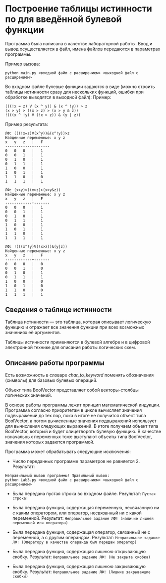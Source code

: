 # Построение таблицы истинности по для введённой булевой функции
Программа была написана в качестве лабораторной работы. Ввод и вывод осуществляется в файл, имена файлов 
передаются в параметрах программы.


Пример вызова:
```
python main.py <входной файл с расширением> <выходной файл с расширением>
```


Во входном файле булевые функции задаются в виде (можно строить таблицы истинности сразу для нескольких функций,
ошибки при обработке выводятся в выходной файл):
Пример:
```
(((!x = z) V (x ^ y)) & (x ^ !y)) > z
(x > y) > ((x > z) > (x > y & z))
!(((x ^ !y) V (!x > z)) & (y | z))
```

Пример результата:
```
ЛФ: (((!x=z)V(x^y))&(x^!y))>z
Найденные переменные: x y z
x	y	z	|	F
------------+-------
0	0	0	|	1
0	0	1	|	1
0	1	0	|	1
0	1	1	|	1
1	0	0	|	1
1	0	1	|	1
1	1	0	|	0
1	1	1	|	1

ЛФ: (x>y)>((x>z)>(x>y&z))
Найденные переменные: x y z
x	y	z	|	F
------------+-------
0	0	0	|	1
0	0	1	|	1
0	1	0	|	1
0	1	1	|	1
1	0	0	|	1
1	0	1	|	1
1	1	0	|	1
1	1	1	|	1

ЛФ: !(((x^!y)V(!x>z))&(y|z))
Найденные переменные: x y z
x	y	z	|	F
------------+-------
0	0	0	|	0
0	0	1	|	0
0	1	0	|	1
0	1	1	|	1
1	0	0	|	0
1	0	1	|	0
1	1	0	|	0
1	1	1	|	1
```

## Сведения о таблице истинности
Таблица истинности — это таблица, которая описывает логическую функцию и отражает все 
значения функции при всех возможных значениях её аргументов.


Таблицы истинности применяются в булевой алгебре и в цифровой электронной технике для описания работы логических схем.

## Описание работы программы
Есть возможность в словаре *char_to_keyword* поменять обозначения (символы) для базовых булевых операций.


Объект типа BoolVector представляет собой векторы-столбцы логических значений.


В основе работы программы лежит принцип математической индукции. Программа согласно приоритетам в цикле вычисляет 
значения подвыражений до тех пор, пока в итоге не получится объект типа BoolVector, а потом вычисленные значения
подвыражений использует для вычисления следующих выражений. В итоге получаем объект типа BoolVector, который и будет
олицетворять булевую функцию. В качестве изначальных переменных тоже выступают объекты типа BoolVector, значения
которых задаются программой.


Программа может обрабатывать следующие исключения:
- Число переданных программе параметров не равняется 2. 
Результат:
```
Неправильный вызов программы! Правильный вызов:
python Lab3.py <входной файл с расширением> <выходной файл с расширением>
```

- Была передана пустая строка во входном файле.
Результат: ```Пустая строка!```

- Была передана функция, содержащая переменную, несвязанную ни с каким оператором, или оператор, несвязанный ни с какой переменной. 
Результат: ```Неправильное задание ЛФ! (наличие лишней переменной или оператора)```

- Была передана функция, содержащая оператор, связанный не с переменной, а с другим операндом. 
Результат: ```Неправильное задание ЛФ! (Оператору в качестве операнда был передан оператор)```

- Была передана функция, содержащая лишнюю открывающую скобку. 
Результат: ```Неправильное задание ЛФ! (Не закрыта скобка)```

- Была передана функция, содержащая лишнюю закрывающую скобку. 
Результат: ```Неправильное задание ЛФ! (Лишние закрывающие скобки)```


